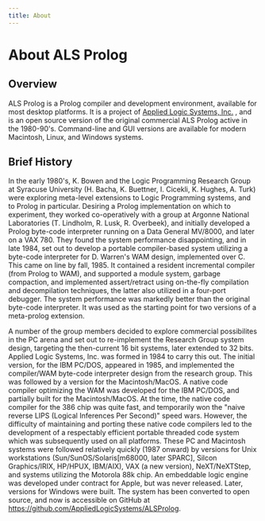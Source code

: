```yaml
---
title: About
---
```


# About ALS Prolog

## Overview

ALS Prolog is a Prolog compiler and development environment,
available for most desktop platforms.  It is a project of [Applied Logic Systems, Inc.](https://applied-logic-systems.com)
, and is an open source version of the original commercial ALS Prolog active in the 1980-90's.
Command-line and GUI versions are available for modern Macintosh, Linux, and Windows systems.


## Brief History
In the early 1980's, K. Bowen and the Logic Programming Research Group at Syracuse University (H. Bacha, K. Buettner, I. Cicekli, K. Hughes, A. Turk) were exploring meta-level extensions to Logic Programming systems, and to Prolog in particular. Desiring a Prolog implementation on which to experiment, they worked co-operatively with a group at Argonne National Laboratories (T. Lindholm, R. Lusk, R. Overbeek), and initially developed a Prolog byte-code interpreter running on a Data General MV/8000, and later on a VAX 780.
They found the system performance disappointing, and in late 1984, set out to develop a portable compiler-based system utilizing a byte-code interpreter for D. Warren's WAM design, implemented over C.  This came on line by fall, 1985.
It contained a resident incremental compiler (from Prolog to WAM), and supported a module system, garbage compaction, and implemented assert/retract using on-the-fly compilation and decompilation techniques, the latter also utilized in a four-port debugger. The system performance was markedly better than the original byte-code interpreter.  It was used as the starting point for two versions of a meta-prolog extension.

A number of the group members decided to explore commercial possibilites in the PC arena and set out to re-implement the Research Group system design, targeting the then-current 16 bit systems, later extended to 32 bits.
Applied Logic Systems, Inc. was formed in 1984 to carry this out.
The initial version, for the IBM PC/DOS, appeared in 1985, and implemented the compiler/WAM byte-code interpreter design from the research group.
This was followed by a version for the Macintosh/MacOS.
A native code compiler optimizing the WAM was developed for the IBM PC/DOS, and partially built for the Macintosh/MacOS.
At the time, the native code compiler for the 386 chip was quite fast, and temporarily won the "naive reverse LIPS (Logical Inferences Per Second)" speed wars.
However, the difficulty of maintaining and porting these native code compilers led to the development of a respectably efficient portable threaded code system which was subsequently used on all platforms.
These PC and Macintosh systems were followed relatively quickly (1987 onward) by versions for Unix workstations (Sun/SunOS/Solaris[m68000, later SPARC], Silcon Graphics/IRIX, HP/HPUX, IBM/AIX), VAX (a new version), NeXT/NeXTStep, and systems utilizing the Motorola 88k chip.
An embeddable logic engine was developed under contract for Apple, but was never released.
Later, versions for Windows were built.
The system has been converted to open source, and now is accessible on GitHub at https://github.com/AppliedLogicSystems/ALSProlog.
